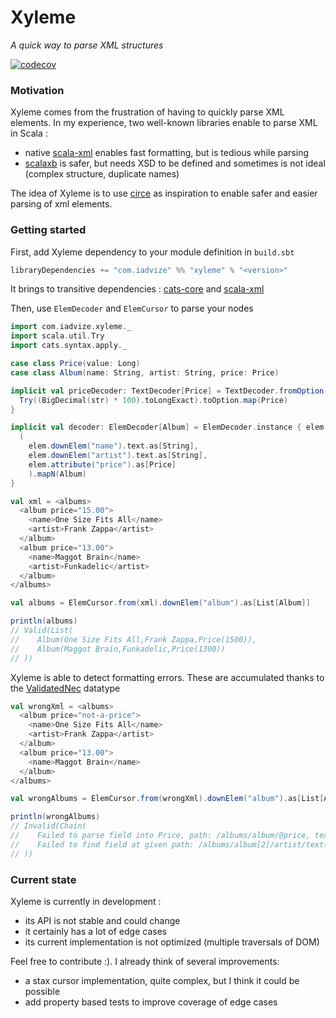 # Xyleme
_A quick way to parse XML structures_

[![codecov](https://codecov.io/gh/iadvize/xyleme/branch/main/graph/badge.svg?token=K6BM30SJX7)](https://codecov.io/gh/iadvize/xyleme)


### Motivation

Xyleme comes from the frustration of having to quickly parse XML elements. 
In my experience, two well-known libraries enable to parse XML in Scala : 
- native [scala-xml](https://github.com/scala/scala-xml) enables fast formatting, but is tedious while parsing 
- [scalaxb](https://github.com/eed3si9n/scalaxb) is safer, but needs XSD to be defined and sometimes is not ideal (complex structure, duplicate names)

The idea of Xyleme is to use [circe](https://github.com/circe/circe) as inspiration to enable safer and easier parsing of xml elements.

### Getting started

First, add Xyleme dependency to your module definition in `build.sbt`
```sbt
libraryDependencies += "com.iadvize" %% "xyleme" % "<version>"
```

It brings to transitive dependencies : [cats-core](https://github.com/typelevel/cats) and [scala-xml](https://github.com/scala/scala-xml)

Then, use `ElemDecoder` and `ElemCursor` to parse your nodes 

```scala
import com.iadvize.xyleme._
import scala.util.Try
import cats.syntax.apply._

case class Price(value: Long)
case class Album(name: String, artist: String, price: Price)

implicit val priceDecoder: TextDecoder[Price] = TextDecoder.fromOption("Price") { str =>
  Try((BigDecimal(str) * 100).toLongExact).toOption.map(Price)
}

implicit val decoder: ElemDecoder[Album] = ElemDecoder.instance { elem =>
  (
    elem.downElem("name").text.as[String],
    elem.downElem("artist").text.as[String],
    elem.attribute("price").as[Price]
    ).mapN(Album)
}

val xml = <albums>
  <album price="15.00">
    <name>One Size Fits All</name>
    <artist>Frank Zappa</artist>
  </album>
  <album price="13.00">
    <name>Maggot Brain</name>
    <artist>Funkadelic</artist>
  </album>
</albums>

val albums = ElemCursor.from(xml).downElem("album").as[List[Album]]

println(albums)
// Valid(List(
//    Album(One Size Fits All,Frank Zappa,Price(1500)), 
//    Album(Maggot Brain,Funkadelic,Price(1300))
// ))
```

Xyleme is able to detect formatting errors. These are accumulated thanks to the [ValidatedNec](https://typelevel.org/cats/datatypes/validated.html) datatype

```scala
val wrongXml = <albums>
  <album price="not-a-price">
    <name>One Size Fits All</name>
    <artist>Frank Zappa</artist>
  </album>
  <album price="13.00">
    <name>Maggot Brain</name>
  </album>
</albums>

val wrongAlbums = ElemCursor.from(wrongXml).downElem("album").as[List[Album]]

println(wrongAlbums)
// Invalid(Chain(
//    Failed to parse field into Price, path: /albums/album/@price, text: not-a-price, 
//    Failed to find field at given path: /albums/album[2]/artist/text()
// ))
```

### Current state

Xyleme is currently in development : 
- its API is not stable and could change
- it certainly has a lot of edge cases
- its current implementation is not optimized (multiple traversals of DOM)

Feel free to contribute :). I already think of several improvements: 
- a stax cursor implementation, quite complex, but I think it could be possible
- add property based tests to improve coverage of edge cases